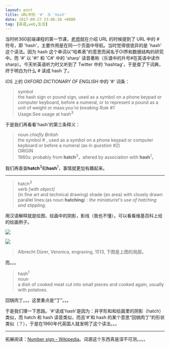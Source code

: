 ```yaml
---
layout: post
title: URL中的 '#' 与 'hash'
date: 2017-09-27 23:06:26 +0800
tag: [英语,web,生活]
---
```


当时听360前端课程的第一节课，[老师](https://github.com/webzhao)就在介绍 URL 的时候提到了 URL 中的 # 符号，即 'hash'，主要作用是在同一个页面中导航。当时觉得很诡异的是 'hash' 这个读法。因为 hash 这个单词以“哈希表”的意思而闻名于OI界和数据结构的研究中。而 '#' 以 '#!' 和 'C#' 中的 'sharp' 读音著称（乐谱中的升号#在英语中读作 sharp）。今天听英语听力时又听到了 Twitter 中的 'hashtag'，于是查了下词典，终于明白为什么 # 读成 hash 了。

iOS 上的 *OXFORD DICTIONARY OF ENGLISH* 中的 '#' 词条：

> symbol<br>
the hash sign or pound sign, used as a symbol on a phone keypad or computer keyboard, before a numeral, or to represent a pound as a unit of weight or mass:*you're breaking Rule #1*<br>
Usage:See usage at hash<sup>3</sup>

于是我们再看看'hash'的第三条释义：

> noun *chiefly British*<br>
the symbol *#* , used as a symbol on a phone keypad or computer keyboard or before a numeral (as in *question #2*)<br>
ORIGIN<br>
1960s: probably from **hatch**<sup>3</sup>，altered by association with **hash**<sup>1</sup>。

我们再查查**hatch**<sup>3</sup>和**hash**<sup>1</sup>，事情就更加有趣起来。

***

> hatch<sup>3</sup> <br>
verb *[with object]*<br>
(in fine art and technical drawing) shade (an area) with closely drawn parallel lines:(as noun **hatching**) : *the miniaturist's use of hatching and stippling.*

用汉语解释就是绘图、绘画中的阴影，影线（我也不懂）。可以看看维基百科上给的绘画例子。

![](https://upload.wikimedia.org/wikipedia/commons/thumb/e/e0/Veronica.jpg/281px-Veronica.jpg)

![](https://upload.wikimedia.org/wikipedia/commons/thumb/8/80/Veronica_detail.jpg/203px-Veronica_detail.jpg)

> Albrecht Dürer, Veronica, engraving, 1513, 下图是上图的局部。

而。。。

> hash<sup>1</sup><br>
noun <br>
a dish of cooked meat cut into small pieces and cooked again, usually with potatoes.

回锅肉丁。。。这里重点是“丁”。。。

于是我们理一下思路。'#'读成'hash'是因为：井字形和和绘画里的阴影（hatch）类似，而 hatch 和 hash 读音类似，而且'#'和 hash 的某个意思“回锅肉丁”的形状类似（？），于是在1960年代英国人就发明了这个读法。。。

***

拓展阅读：[Number sign - Wikipedia](https://en.wikipedia.org/wiki/Number_sign)。词源这个东西真是深不可测。。。。